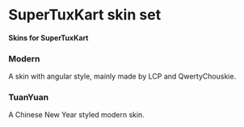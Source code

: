 # SuperTuxKart skin set
#### Skins for SuperTuxKart
### Modern
A skin with angular style, mainly made by LCP and QwertyChouskie.
### TuanYuan
A Chinese New Year styled modern skin.

